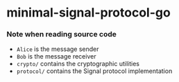 # minimal-signal-protocol-go

### Note when reading source code

- `Alice` is the message sender
- `Bob` is the message receiver
- `crypto/` contains the cryptographic utilities
- `protocol/` contains the Signal protocol implementation